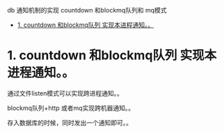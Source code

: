
db 通知机制的实现 countdown 和blockmq队列和 mq模式

<!-- TOC -->

- [1. countdown 和blockmq队列 实现本进程通知。。](#1-countdown-和blockmq队列-实现本进程通知)

<!-- /TOC -->

# 1. countdown 和blockmq队列 实现本进程通知。。
通过文件listen模式可以实现跨进程通知。。

blockmq队列+http 或者mq实现跨机器通知。。


存入数据库的时候，同时发出一个通知即可。。
